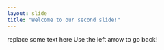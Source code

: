 ```yaml
---
layout: slide
title: "Welcome to our second slide!"
---
```

replace some text here
Use the left arrow to go back!
